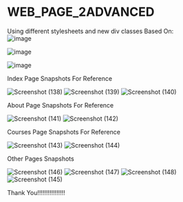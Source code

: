 # WEB_PAGE_2ADVANCED
Using different stylesheets and new div classes 
Based On:
<br>
![image](https://img.shields.io/badge/HTML5-E34F26?style=for-the-badge&logo=html5&logoColor=white)

![image](https://img.shields.io/badge/CSS3-1572B6?style=for-the-badge&logo=css3&logoColor=white)

![image](https://img.shields.io/badge/JavaScript-323330?style=for-the-badge&logo=javascript&logoColor=F7DF1E)


Index Page Snapshots For Reference

![Screenshot (138)](https://user-images.githubusercontent.com/85160238/165588039-fbc91f4b-0b90-4f7f-a96b-d942f71c1b96.png)
![Screenshot (139)](https://user-images.githubusercontent.com/85160238/165588053-24e2fc37-a036-4ada-908c-86fa76abb1d8.png)
![Screenshot (140)](https://user-images.githubusercontent.com/85160238/165588060-4baf710c-60f7-4dcf-a917-de5137624f9d.png)


About Page Snapshots For Reference

![Screenshot (141)](https://user-images.githubusercontent.com/85160238/165803294-27cbbc5b-7417-4594-b863-28914a4e8150.png)
![Screenshot (142)](https://user-images.githubusercontent.com/85160238/165803307-645200bc-140b-4e73-b5e3-71cc046f9607.png)


Courses Page Snapshots For Reference

![Screenshot (143)](https://user-images.githubusercontent.com/85160238/165806991-70daf76e-7e77-4c7c-95f9-a34de0c5bbaf.png)
![Screenshot (144)](https://user-images.githubusercontent.com/85160238/165807040-03e2e17e-bc33-4824-9e20-52b79d228297.png)


Other Pages Snapshots

![Screenshot (146)](https://user-images.githubusercontent.com/85160238/165885672-e2462b07-ad1b-442d-a728-df002dbc5640.png)
![Screenshot (147)](https://user-images.githubusercontent.com/85160238/165885676-f18b2eef-26d0-490d-9edd-4a4d49bcedd6.png)
![Screenshot (148)](https://user-images.githubusercontent.com/85160238/165885678-ef653d99-9ea1-42ed-b396-f0028e8c5747.png)
![Screenshot (145)](https://user-images.githubusercontent.com/85160238/165885680-e4519bf2-3804-49f4-8318-6ece526f2eca.png)


Thank You!!!!!!!!!!!!!!!!
